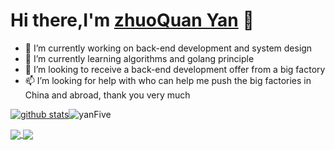 # Hi there,I'm [zhuoQuan Yan](https://blog.youis.top) 👋  
- 👀  I’m currently working on back-end development and system design
- 🌱  I’m currently learning algorithms and golang principle
- 💞️  I’m looking to receive a back-end development offer from a big factory
- 📫  I’m looking for help with who can help me push the big factories in China and abroad, thank you very much

[![github stats](https://github-readme-stats.vercel.app/api?username=zhuoquany&show_icons=true)](https://github.com/anuraghazra/github-readme-stats)![yanFive](https://github-readme-stats.vercel.app/api/top-langs/?username=zhuoquany&layout=compact&hide_border=true&langs_count=10)

<a href="https://github.com/anuraghazra/github-readme-stats">
  <img align="center" src="https://github-readme-stats.vercel.app/api/pin/?username=zhuoquany&repo=github-readme-stats&theme=buefy" />
</a>
<a href="https://github.com/anuraghazra/anuraghazra.github.io">
  <img align="center" src="https://github-readme-stats.vercel.app/api/pin/?username=zhuoquany&repo=anuraghazra.github.io&theme=buefy" />
</a>

